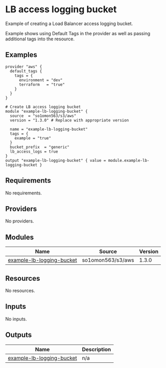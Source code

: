 # LB access logging bucket

Example of creating a Load Balancer access logging bucket.

Example shows using Default Tags in the provider as well as passing additional tags into the resource.
<!-- BEGINNING OF PRE-COMMIT-TERRAFORM DOCS HOOK -->


## Examples

```hcl
provider "aws" {
  default_tags {
    tags = {
      environment = "dev"
      terraform   = "true"
    }
  }
}

# Create LB access logging bucket
module "example-lb-logging-bucket" {
  source  = "so1omon563/s3/aws"
  version = "1.3.0" # Replace with appropriate version

  name = "example-lb-logging-bucket"
  tags = {
    example = "true"
  }
  bucket_prefix  = "generic"
  lb_access_logs = true
}
output "example-lb-logging-bucket" { value = module.example-lb-logging-bucket }
```

## Requirements

No requirements.

## Providers

No providers.

## Modules

| Name | Source | Version |
|------|--------|---------|
| <a name="module_example-lb-logging-bucket"></a> [example-lb-logging-bucket](#module\_example-lb-logging-bucket) | so1omon563/s3/aws | 1.3.0 |

## Resources

No resources.

## Inputs

No inputs.

## Outputs

| Name | Description |
|------|-------------|
| <a name="output_example-lb-logging-bucket"></a> [example-lb-logging-bucket](#output\_example-lb-logging-bucket) | n/a |


<!-- END OF PRE-COMMIT-TERRAFORM DOCS HOOK -->
